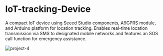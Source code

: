 # IoT-tracking-Device
A compact IoT device using Seeed Studio components, A9GPRS module, and Arduino platform for location tracking. Enables real-time location transmission via SMS to designated mobile networks and features an SOS call function for emergency assistance.

![project-4](https://github.com/user-attachments/assets/ac0cbf83-804b-484d-8643-cfd6b4d77f97)
